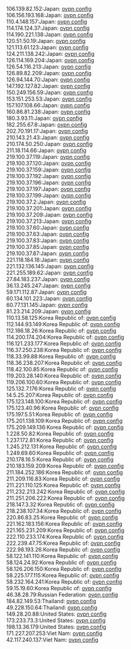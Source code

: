 106.139.82.152:Japan: [ovpn config](vpn/106_139_82_152.ovpn)  
106.156.193.168:Japan: [ovpn config](vpn/106_156_193_168.ovpn)  
110.4.148.157:Japan: [ovpn config](vpn/110_4_148_157.ovpn)  
114.174.124.37:Japan: [ovpn config](vpn/114_174_124_37.ovpn)  
114.190.221.138:Japan: [ovpn config](vpn/114_190_221_138.ovpn)  
120.51.50.19:Japan: [ovpn config](vpn/120_51_50_19.ovpn)  
121.113.61.123:Japan: [ovpn config](vpn/121_113_61_123.ovpn)  
124.211.138.242:Japan: [ovpn config](vpn/124_211_138_242.ovpn)  
126.114.169.204:Japan: [ovpn config](vpn/126_114_169_204.ovpn)  
126.54.116.213:Japan: [ovpn config](vpn/126_54_116_213.ovpn)  
126.89.82.209:Japan: [ovpn config](vpn/126_89_82_209.ovpn)  
126.94.144.70:Japan: [ovpn config](vpn/126_94_144_70.ovpn)  
147.192.127.82:Japan: [ovpn config](vpn/147_192_127_82.ovpn)  
150.249.156.59:Japan: [ovpn config](vpn/150_249_156_59.ovpn)  
153.151.253.53:Japan: [ovpn config](vpn/153_151_253_53.ovpn)  
157.107.108.66:Japan: [ovpn config](vpn/157_107_108_66.ovpn)  
160.86.81.238:Japan: [ovpn config](vpn/160_86_81_238.ovpn)  
180.3.93.11:Japan: [ovpn config](vpn/180_3_93_11.ovpn)  
182.255.67.8:Japan: [ovpn config](vpn/182_255_67_8.ovpn)  
202.70.191.17:Japan: [ovpn config](vpn/202_70_191_17.ovpn)  
210.143.21.43:Japan: [ovpn config](vpn/210_143_21_43.ovpn)  
210.174.50.250:Japan: [ovpn config](vpn/210_174_50_250.ovpn)  
211.18.114.66:Japan: [ovpn config](vpn/211_18_114_66.ovpn)  
219.100.37.119:Japan: [ovpn config](vpn/219_100_37_119.ovpn)  
219.100.37.120:Japan: [ovpn config](vpn/219_100_37_120.ovpn)  
219.100.37.159:Japan: [ovpn config](vpn/219_100_37_159.ovpn)  
219.100.37.192:Japan: [ovpn config](vpn/219_100_37_192.ovpn)  
219.100.37.196:Japan: [ovpn config](vpn/219_100_37_196.ovpn)  
219.100.37.197:Japan: [ovpn config](vpn/219_100_37_197.ovpn)  
219.100.37.199:Japan: [ovpn config](vpn/219_100_37_199.ovpn)  
219.100.37.2:Japan: [ovpn config](vpn/219_100_37_2.ovpn)  
219.100.37.201:Japan: [ovpn config](vpn/219_100_37_201.ovpn)  
219.100.37.209:Japan: [ovpn config](vpn/219_100_37_209.ovpn)  
219.100.37.213:Japan: [ovpn config](vpn/219_100_37_213.ovpn)  
219.100.37.60:Japan: [ovpn config](vpn/219_100_37_60.ovpn)  
219.100.37.63:Japan: [ovpn config](vpn/219_100_37_63.ovpn)  
219.100.37.83:Japan: [ovpn config](vpn/219_100_37_83.ovpn)  
219.100.37.85:Japan: [ovpn config](vpn/219_100_37_85.ovpn)  
219.100.37.87:Japan: [ovpn config](vpn/219_100_37_87.ovpn)  
221.118.184.18:Japan: [ovpn config](vpn/221_118_184_18.ovpn)  
221.132.136.145:Japan: [ovpn config](vpn/221_132_136_145.ovpn)  
221.255.189.62:Japan: [ovpn config](vpn/221_255_189_62.ovpn)  
27.84.183.237:Japan: [ovpn config](vpn/27_84_183_237.ovpn)  
36.13.245.247:Japan: [ovpn config](vpn/36_13_245_247.ovpn)  
59.171.112.87:Japan: [ovpn config](vpn/59_171_112_87.ovpn)  
60.134.101.223:Japan: [ovpn config](vpn/60_134_101_223.ovpn)  
60.77.131.145:Japan: [ovpn config](vpn/60_77_131_145.ovpn)  
81.23.214.209:Japan: [ovpn config](vpn/81_23_214_209.ovpn)  
110.13.58.125:Korea Republic of: [ovpn config](vpn/110_13_58_125.ovpn)  
112.144.93.149:Korea Republic of: [ovpn config](vpn/112_144_93_149.ovpn)  
112.186.18.26:Korea Republic of: [ovpn config](vpn/112_186_18_26.ovpn)  
114.200.174.204:Korea Republic of: [ovpn config](vpn/114_200_174_204.ovpn)  
116.121.233.177:Korea Republic of: [ovpn config](vpn/116_121_233_177.ovpn)  
116.37.250.238:Korea Republic of: [ovpn config](vpn/116_37_250_238.ovpn)  
118.33.99.88:Korea Republic of: [ovpn config](vpn/118_33_99_88.ovpn)  
118.36.238.207:Korea Republic of: [ovpn config](vpn/118_36_238_207.ovpn)  
118.42.100.85:Korea Republic of: [ovpn config](vpn/118_42_100_85.ovpn)  
119.203.28.140:Korea Republic of: [ovpn config](vpn/119_203_28_140.ovpn)  
119.206.100.60:Korea Republic of: [ovpn config](vpn/119_206_100_60.ovpn)  
125.132.7.176:Korea Republic of: [ovpn config](vpn/125_132_7_176.ovpn)  
14.5.25.207:Korea Republic of: [ovpn config](vpn/14_5_25_207.ovpn)  
175.123.148.100:Korea Republic of: [ovpn config](vpn/175_123_148_100.ovpn)  
175.123.40.96:Korea Republic of: [ovpn config](vpn/175_123_40_96.ovpn)  
175.197.5.51:Korea Republic of: [ovpn config](vpn/175_197_5_51.ovpn)  
175.201.138.109:Korea Republic of: [ovpn config](vpn/175_201_138_109.ovpn)  
175.209.149.136:Korea Republic of: [ovpn config](vpn/175_209_149_136.ovpn)  
1.228.50.82:Korea Republic of: [ovpn config](vpn/1_228_50_82.ovpn)  
1.237.172.81:Korea Republic of: [ovpn config](vpn/1_237_172_81.ovpn)  
1.245.212.131:Korea Republic of: [ovpn config](vpn/1_245_212_131.ovpn)  
1.249.69.60:Korea Republic of: [ovpn config](vpn/1_249_69_60.ovpn)  
210.178.16.5:Korea Republic of: [ovpn config](vpn/210_178_16_5.ovpn)  
210.183.159.209:Korea Republic of: [ovpn config](vpn/210_183_159_209.ovpn)  
211.184.252.186:Korea Republic of: [ovpn config](vpn/211_184_252_186.ovpn)  
211.209.116.83:Korea Republic of: [ovpn config](vpn/211_209_116_83.ovpn)  
211.221.110.125:Korea Republic of: [ovpn config](vpn/211_221_110_125.ovpn)  
211.232.213.242:Korea Republic of: [ovpn config](vpn/211_232_213_242.ovpn)  
211.251.206.222:Korea Republic of: [ovpn config](vpn/211_251_206_222.ovpn)  
218.147.3.32:Korea Republic of: [ovpn config](vpn/218_147_3_32.ovpn)  
218.238.107.34:Korea Republic of: [ovpn config](vpn/218_238_107_34.ovpn)  
220.86.83.25:Korea Republic of: [ovpn config](vpn/220_86_83_25.ovpn)  
221.162.183.156:Korea Republic of: [ovpn config](vpn/221_162_183_156.ovpn)  
221.165.231.209:Korea Republic of: [ovpn config](vpn/221_165_231_209.ovpn)  
222.110.233.174:Korea Republic of: [ovpn config](vpn/222_110_233_174.ovpn)  
222.239.47.75:Korea Republic of: [ovpn config](vpn/222_239_47_75.ovpn)  
222.98.193.26:Korea Republic of: [ovpn config](vpn/222_98_193_26.ovpn)  
58.122.141.110:Korea Republic of: [ovpn config](vpn/58_122_141_110.ovpn)  
58.124.24.92:Korea Republic of: [ovpn config](vpn/58_124_24_92.ovpn)  
58.126.206.150:Korea Republic of: [ovpn config](vpn/58_126_206_150.ovpn)  
58.225.177.115:Korea Republic of: [ovpn config](vpn/58_225_177_115.ovpn)  
58.232.164.241:Korea Republic of: [ovpn config](vpn/58_232_164_241.ovpn)  
59.15.19.60:Korea Republic of: [ovpn config](vpn/59_15_19_60.ovpn)  
46.38.28.79:Russian Federation: [ovpn config](vpn/46_38_28_79.ovpn)  
184.82.149.53:Thailand: [ovpn config](vpn/184_82_149_53.ovpn)  
49.228.150.64:Thailand: [ovpn config](vpn/49_228_150_64.ovpn)  
149.28.20.88:United States: [ovpn config](vpn/149_28_20_88.ovpn)  
173.233.73.3:United States: [ovpn config](vpn/173_233_73_3.ovpn)  
198.13.36.179:United States: [ovpn config](vpn/198_13_36_179.ovpn)  
171.227.207.253:Viet Nam: [ovpn config](vpn/171_227_207_253.ovpn)  
42.117.240.137:Viet Nam: [ovpn config](vpn/42_117_240_137.ovpn)  
